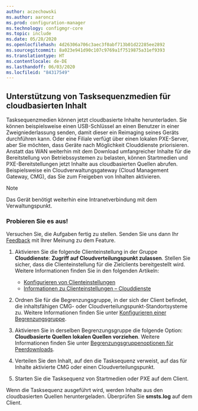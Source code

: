 ```yaml
---
author: aczechowski
ms.author: aaroncz
ms.prod: configuration-manager
ms.technology: configmgr-core
ms.topic: include
ms.date: 05/28/2020
ms.openlocfilehash: 4d26306a706c3aec3f0abf713b01d22285ee2892
ms.sourcegitcommit: 8a023e941d90c107c9769a1f7519875a31ef9393
ms.translationtype: HT
ms.contentlocale: de-DE
ms.lasthandoff: 06/03/2020
ms.locfileid: "84317549"
---
```

## <a name="task-sequence-media-support-for-cloud-based-content"></a><a name="bkmk_tsmedia"></a> Unterstützung von Tasksequenzmedien für cloudbasierten Inhalt

<!--6209223-->

Tasksequenzmedien können jetzt cloudbasierte Inhalte herunterladen. Sie können beispielsweise einen USB-Schlüssel an einen Benutzer in einer Zweigniederlassung senden, damit dieser ein Reimaging seines Geräts durchführen kann. Oder eine Filiale verfügt über einen lokalen PXE-Server, aber Sie möchten, dass Geräte nach Möglichkeit Clouddienste priorisieren. Anstatt das WAN weiterhin mit dem Download umfangreicher Inhalte für die Bereitstellung von Betriebssystemen zu belasten, können Startmedien und PXE-Bereitstellungen jetzt Inhalte aus cloudbasierten Quellen abrufen. Beispielsweise ein Cloudverwaltungsgateway (Cloud Management Gateway, CMG), das Sie zum Freigeben von Inhalten aktivieren.

> [!NOTE]
> Das Gerät benötigt weiterhin eine Intranetverbindung mit dem Verwaltungspunkt.

### <a name="try-it-out"></a>Probieren Sie es aus!

Versuchen Sie, die Aufgaben fertig zu stellen. Senden Sie uns dann Ihr [Feedback](../../technical-preview-2003.md#bkmk_feedback) mit Ihrer Meinung zu dem Feature.

1. Aktivieren Sie die folgende Clienteinstellung in der Gruppe **Clouddienste**: **Zugriff auf Cloudverteilungspunkt zulassen**. Stellen Sie sicher, dass die Clienteinstellung für die Zielclients bereitgestellt wird. Weitere Informationen finden Sie in den folgenden Artikeln:

    - [Konfigurieren von Clienteinstellungen](../../../../clients/deploy/configure-client-settings.md)
    - [Informationen zu Clienteinstellungen – Clouddienste](../../../../clients/deploy/about-client-settings.md#cloud-services)

1. Ordnen Sie für die Begrenzungsgruppe, in der sich der Client befindet, die inhaltsfähigen CMG- oder Cloudverteilungspunkt-Standortsysteme zu. Weitere Informationen finden Sie unter [Konfigurieren einer Begrenzungsgruppe](../../../../servers/deploy/configure/boundary-group-procedures.md#bkmk_config).

1. Aktivieren Sie in derselben Begrenzungsgruppe die folgende Option: **Cloudbasierte Quellen lokalen Quellen vorziehen**. Weitere Informationen finden Sie unter [Begrenzungsgruppenoptionen für Peerdownloads](../../../../servers/deploy/configure/boundary-groups.md#bkmk_bgoptions).

1. Verteilen Sie den Inhalt, auf den die Tasksequenz verweist, auf das für Inhalte aktivierte CMG oder einen Cloudverteilungspunkt.

1. Starten Sie die Tasksequenz von Startmedien oder PXE auf dem Client.

Wenn die Tasksequenz ausgeführt wird, werden Inhalte aus den cloudbasierten Quellen heruntergeladen. Überprüfen Sie **smsts.log** auf dem Client.
